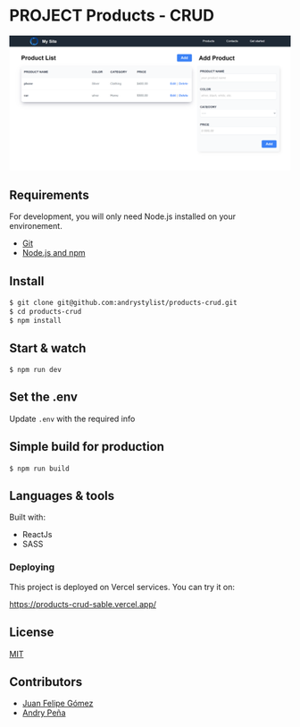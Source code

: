 # PROJECT Products - CRUD

![screenshot](/screenshot.png)

## Requirements

For development, you will only need Node.js installed on your environement.

- [Git](https://git-scm.com/downloads)
- [Node.js and npm](https://nodejs.org)

## Install

    $ git clone git@github.com:andrystylist/products-crud.git
    $ cd products-crud
    $ npm install

## Start & watch

    $ npm run dev

## Set the .env

Update `.env` with the required info

## Simple build for production

    $ npm run build

## Languages & tools

Built with:

- ReactJs
- SASS

### Deploying

This project is deployed on Vercel services. You can try it on: 

https://products-crud-sable.vercel.app/

## License

[MIT](LICENSE)

## Contributors

- [Juan Felipe Gómez](https://github.com/GomezJuanEfe)
- [Andry Peña](https://github.com/andrystylist)
